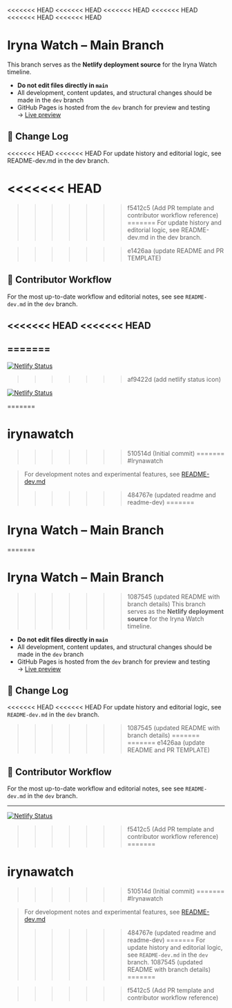 <<<<<<< HEAD
<<<<<<< HEAD
<<<<<<< HEAD
<<<<<<< HEAD
<<<<<<< HEAD
<<<<<<< HEAD
# Iryna Watch – Main Branch

This branch serves as the **Netlify deployment source** for the Iryna Watch timeline.

- **Do not edit files directly in `main`**
- All development, content updates, and structural changes should be made in the `dev` branch
- GitHub Pages is hosted from the `dev` branch for preview and testing  
  → [Live preview](https://charliefox84.github.io/irynawatch/)

## 🔄 Change Log

<<<<<<< HEAD
<<<<<<< HEAD
For update history and editorial logic, see README-dev.md in the dev branch.

<<<<<<< HEAD
=======
>>>>>>> f5412c5 (Add PR template and contributor workflow reference)
=======
For update history and editorial logic, see README-dev.md in the dev branch.

>>>>>>> e1426aa (update README and PR TEMPLATE)
## 🧠 Contributor Workflow

For the most up-to-date workflow and editorial notes, see see `README-dev.md` in the `dev` branch.

<<<<<<< HEAD
<<<<<<< HEAD
---
=======
---

[![Netlify Status](https://api.netlify.com/api/v1/badges/752b7db1-9935-4a3d-9879-c6556224fe8d/deploy-status)](https://app.netlify.com/projects/irynawatch/deploys)
>>>>>>> af9422d (add netlify status icon)

[![Netlify Status](https://api.netlify.com/api/v1/badges/752b7db1-9935-4a3d-9879-c6556224fe8d/deploy-status)](https://app.netlify.com/projects/irynawatch/deploys)

=======
# irynawatch
>>>>>>> 510514d (Initial commit)
=======
#Irynawatch

> For development notes and experimental features, see [README-dev.md](README-dev.md)
>>>>>>> 484767e (updated readme and readme-dev)
=======
# Iryna Watch – Main Branch

=======
# Iryna Watch – Main Branch

>>>>>>> 1087545 (updated README with branch details)
This branch serves as the **Netlify deployment source** for the Iryna Watch timeline.

- **Do not edit files directly in `main`**
- All development, content updates, and structural changes should be made in the `dev` branch
- GitHub Pages is hosted from the `dev` branch for preview and testing  
  → [Live preview](https://charliefox84.github.io/irynawatch/)

## 🔄 Change Log

<<<<<<< HEAD
<<<<<<< HEAD
For update history and editorial logic, see `README-dev.md` in the `dev` branch.
>>>>>>> 1087545 (updated README with branch details)
=======
=======
>>>>>>> e1426aa (update README and PR TEMPLATE)
## 🧠 Contributor Workflow

For the most up-to-date workflow and editorial notes, see see `README-dev.md` in the `dev` branch.

---

[![Netlify Status](https://api.netlify.com/api/v1/badges/752b7db1-9935-4a3d-9879-c6556224fe8d/deploy-status)](https://app.netlify.com/projects/irynawatch/deploys)

>>>>>>> f5412c5 (Add PR template and contributor workflow reference)
=======
# irynawatch
>>>>>>> 510514d (Initial commit)
=======
#Irynawatch

> For development notes and experimental features, see [README-dev.md](README-dev.md)
>>>>>>> 484767e (updated readme and readme-dev)
=======
For update history and editorial logic, see `README-dev.md` in the `dev` branch.
>>>>>>> 1087545 (updated README with branch details)
=======

>>>>>>> f5412c5 (Add PR template and contributor workflow reference)
